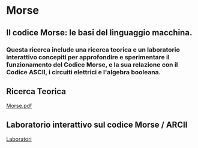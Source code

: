 # Morse

## Il codice Morse: le basi del linguaggio macchina.

### Questa ricerca include una ricerca teorica e un laboratorio interattivo concepiti per approfondire e sperimentare il funzionamento del Codice Morse, e la sua relazione con il Codice ASCII, i circuiti elettrici e l'algebra booleana.

## Ricerca Teorica
[Morse.pdf](Morse.pdf)  

## Laboratorio interattivo sul codice Morse / ARCII

[Laboratori](https://gingingiola.github.io/Morse/lab/index.html)  
